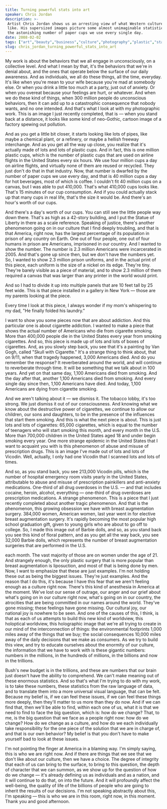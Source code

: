 ```yaml
---
title: Turning powerful stats into art
speaker: Chris Jordan
description: >-
 Artist Chris Jordan shows us an arresting view of what Western culture looks
 like. His supersized images picture some almost unimaginable statistics -- like
 the astonishing number of paper cups we use every single day.
date: 2008-02-02
tags: ["art","beauty","business","culture","photography","plastic","statistics"]
slug: chris_jordan_turning_powerful_stats_into_art
---
```


My work is about the behaviors that we all engage in unconsciously, on a collective level.
And what I mean by that, it's the behaviors that we're in denial about, and the ones that
operate below the surface of our daily awareness. And as individuals, we all do these
things, all the time, everyday. It's like when you're mean to your wife because you're mad
at somebody else. Or when you drink a little too much at a party, just out of anxiety. Or
when you overeat because your feelings are hurt, or whatever. And when we do these kind of
things, when 300 million people do unconscious behaviors, then it can add up to a
catastrophic consequence that nobody wants, and no one intended. And that's what I look at
with my photographic work. This is an image I just recently completed, that is — when you
stand back at a distance, it looks like some kind of neo-Gothic, cartoon image of a
factory spewing out pollution.

And as you get a little bit closer, it starts looking like lots of pipes, like maybe a
chemical plant, or a refinery, or maybe a hellish freeway interchange. And as you get all
the way up close, you realize that it's actually made of lots and lots of plastic cups.
And in fact, this is one million plastic cups, which is the number of plastic cups that
are used on airline flights in the United States every six hours. We use four million cups
a day on airline flights, and virtually none of them are reused or recycled. They just
don't do that in that industry. Now, that number is dwarfed by the number of paper cups we
use every day, and that is 40 million cups a day for hot beverages, most of which is
coffee. I couldn't fit 40 million cups on a canvas, but I was able to put 410,000. That's
what 410,000 cups looks like. That's 15 minutes of our cup consumption. And if you could
actually stack up that many cups in real life, that's the size it would be. And there's an
hour's worth of our cups.

And there's a day's worth of our cups. You can still see the little people way down there.
That's as high as a 42-story building, and I put the Statue of Liberty in there as a scale
reference. Speaking of justice, there's another phenomenon going on in our culture that I
find deeply troubling, and that is that America, right now, has the largest percentage of
its population in prison of any country on Earth. One out of four people, one out of four
humans in prison are Americans, imprisoned in our country. And I wanted to show the
number. The number is 2.3 million Americans were incarcerated in 2005. And that's gone up
since then, but we don't have the numbers yet. So, I wanted to show 2.3 million prison
uniforms, and in the actual print of this piece, each uniform is the size of a nickel on
its edge. They're tiny. They're barely visible as a piece of material, and to show 2.3
million of them required a canvas that was larger than any printer in the world would
print.

And so I had to divide it up into multiple panels that are 10 feet tall by 25 feet wide.
This is that piece installed in a gallery in New York — those are my parents looking at
the piece. 

Every time I look at this piece, I always wonder if my mom's whispering to my dad, "He
finally folded his laundry." 

I want to show you some pieces now that are about addiction. And this particular one is
about cigarette addiction. I wanted to make a piece that shows the actual number of
Americans who die from cigarette smoking. More than 400,000 people die in the United
States every year from smoking cigarettes. And so, this piece is made up of lots and lots
of boxes of cigarettes. And, as you slowly step back, you see that it's a painting by Van
Gogh, called "Skull with Cigarette." It's a strange thing to think about, that on 9/11,
when that tragedy happened, 3,000 Americans died. And do you remember the response? It
reverberated around the world, and will continue to reverberate through time. It will be
something that we talk about in 100 years. And yet on that same day, 1,100 Americans died
from smoking. And the day after that, another 1,100 Americans died from smoking. And every
single day since then, 1,100 Americans have died. And today, 1,100 Americans are dying
from cigarette smoking.

And we aren't talking about it — we dismiss it. The tobacco lobby, it's too strong. We
just dismiss it out of our consciousness. And knowing what we know about the destructive
power of cigarettes, we continue to allow our children, our sons and daughters, to be in
the presence of the influences that start them smoking. And this is what the next piece is
about. This is just lots and lots of cigarettes: 65,000 cigarettes, which is equal to the
number of teenagers who will start smoking this month, and every month in the U.S. More
than 700,000 children in the United States aged 18 and under begin smoking every year. One
more strange epidemic in the United States that I want to acquaint you with is this
phenomenon of abuse and misuse of prescription drugs. This is an image I've made out of
lots and lots of Vicodin. Well, actually, I only had one Vicodin that I scanned lots and
lots of times. 

And so, as you stand back, you see 213,000 Vicodin pills, which is the number of hospital
emergency room visits yearly in the United States, attributable to abuse and misuse of
prescription painkillers and anti-anxiety medications. One-third of all drug overdoses in
the U.S. — and that includes cocaine, heroin, alcohol, everything — one-third of drug
overdoses are prescription medications. A strange phenomenon. This is a piece that I just
recently completed about another tragic phenomenon. And that is the phenomenon, this
growing obsession we have with breast augmentation surgery. 384,000 women, American women,
last year went in for elective breast augmentation surgery. It's rapidly becoming the most
popular high school graduation gift, given to young girls who are about to go off to
college. So, I made this image out of Barbie dolls, and so, as you stand back you see this
kind of floral pattern, and as you get all the way back, you see 32,000 Barbie dolls,
which represents the number of breast augmentation surgeries that are performed in the
U.S.

each month. The vast majority of those are on women under the age of 21. And strangely
enough, the only plastic surgery that is more popular than breast augmentation is
liposuction, and most of that is being done by men. Now, I want to emphasize that these are
just examples. I'm not holding these out as being the biggest issues. They're just
examples. And the reason that I do this, it's because I have this fear that we aren't
feeling enough as a culture right now. There's this kind of anesthesia in America at the
moment. We've lost our sense of outrage, our anger and our grief about what's going on in
our culture right now, what's going on in our country, the atrocities that are being
committed in our names around the world. They've gone missing; these feelings have gone
missing. Our cultural joy, our national joy is nowhere to be seen. And one of the causes
of this, I think, is that as each of us attempts to build this new kind of worldview, this
holoptical worldview, this holographic image that we're all trying to create in our mind
of the interconnection of things: the environmental footprints 1,000 miles away of the
things that we buy; the social consequences 10,000 miles away of the daily decisions that
we make as consumers. As we try to build this view, and try to educate ourselves about the
enormity of our culture, the information that we have to work with is these gigantic
numbers: numbers in the millions, in the hundreds of millions, in the billions and now in
the trillions.

Bush's new budget is in the trillions, and these are numbers that our brain just doesn't
have the ability to comprehend. We can't make meaning out of these enormous statistics.
And so that's what I'm trying to do with my work, is to take these numbers, these
statistics from the raw language of data, and to translate them into a more universal
visual language, that can be felt. Because my belief is, if we can feel these issues, if
we can feel these things more deeply, then they'll matter to us more than they do now. And
if we can find that, then we'll be able to find, within each one of us, what it is that we
need to find to face the big question, which is: how do we change? That, to me, is the big
question that we face as a people right now: how do we change? How do we change as a
culture, and how do we each individually take responsibility for the one piece of the
solution that we are in charge of, and that is our own behavior? My belief is that you
don't have to make yourself bad to look at these issues.

I'm not pointing the finger at America in a blaming way. I'm simply saying, this is who we
are right now. And if there are things that we see that we don't like about our culture,
then we have a choice. The degree of integrity that each of us can bring to the surface,
to bring to this question, the depth of character that we can summon, as we show up for
the question of how do we change — it's already defining us as individuals and as a
nation, and it will continue to do that, on into the future. And it will profoundly affect
the well-being, the quality of life of the billions of people who are going to inherit the
results of our decisions. I'm not speaking abstractly about this, I'm speaking — this is
who we are in this room, right now, in this moment. Thank you and good afternoon.

<!--
ad_duration=3.33
event="TED2008"
external_start_time=0
intro_duration=11.82
is_subtitle_required="False"
is_talk_featured="True"
language="en"
language_swap="False"
native_language="en"
number_of_related_talks=6
number_of_speakers=1
number_of_subtitled_videos=33
number_of_tags=7
number_of_talk_download_languages=33
number_of_talk_more_resources=0
number_of_talk_recommendations=0
number_of_talks_take_actions=0
post_ad_duration=0.83
published_timestamp="2008-06-15 21:00:00"
recording_date="2008-02-02"
speaker_description="Artist"
speaker_is_published=1
speaker_name="Chris Jordan"
talk_name="Turning powerful stats into art"
talks_tags=["art","beauty","business","culture","photography","plastic","statistics"]
url_photo_speaker="https://pe.tedcdn.com/images/ted/95121adabfbdd2cb7333c5db5e6296ad446db13c_254x191.jpg"
url_photo_talk="https://s3.amazonaws.com/talkstar-photos/uploads/574d9ea4-7d8e-4c33-81af-673bb3062441/ChrisJordan_2008-embed.jpg"
url_webpage="https://www.ted.com/talks/chris_jordan_turning_powerful_stats_into_art"
video_type_name="TED Stage Talk"
-->